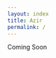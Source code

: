```yaml
---
layout: index
title: Azir
permalink: /
---
```


<!-- blank line -->

<!-- blank line -->

Coming Soon
